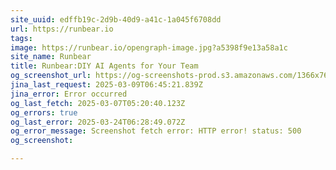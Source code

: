 ```yaml
---
site_uuid: edffb19c-2d9b-40d9-a41c-1a045f6708dd
url: https://runbear.io
tags: 
image: https://runbear.io/opengraph-image.jpg?a5398f9e13a58a1c
site_name: Runbear
title: Runbear:DIY AI Agents for Your Team
og_screenshot_url: https://og-screenshots-prod.s3.amazonaws.com/1366x768/80/false/e1ad6174ab571aa169bb0e923e33079fcab90568a4fe09d0c359e8d4eb9e3b24.jpeg
jina_last_request: 2025-03-09T06:45:21.839Z
jina_error: Error occurred
og_last_fetch: 2025-03-07T05:20:40.123Z
og_errors: true
og_last_error: 2025-03-24T06:28:49.072Z
og_error_message: Screenshot fetch error: HTTP error! status: 500
og_screenshot: 

---
```


